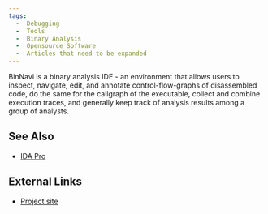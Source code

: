 ```yaml
---
tags:
  -  Debugging
  -  Tools
  -  Binary Analysis 
  -  Opensource Software
  -  Articles that need to be expanded
---
```

BinNavi is a binary analysis IDE - an environment that allows users to
inspect, navigate, edit, and annotate control-flow-graphs of
disassembled code, do the same for the callgraph of the executable,
collect and combine execution traces, and generally keep track of
analysis results among a group of analysts.

## See Also

- [IDA Pro](ida_pro.md)

## External Links

- [Project site](https://github.com/google/binnavi)